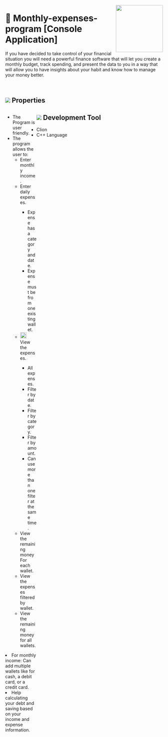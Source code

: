 <p><img align="right" src="https://ums.asu.edu.eg/images/logo.png" width="150" "></p>
<p><h1>📌 Monthly-expenses-program [Console Application]</h1></p>
 <p>If you have decided to take control of your financial situation you will need a powerful finance software that will let you create a monthly budget, track spending, and present the data to you in a way that will allow you to have insights about your habit and know how to manage your money better.</p><br/>
 <h2><img src="https://img.icons8.com/ios/50/4a90e2/table-properties.png"/> Properties</h2>
<div style="float:left; width:100;">
<ul>
  <li>The Program is  user friendly.</li>
  <li>The program allows the user to: 
     <ul>
 <li>Enter monthly income.</li>
<li>Enter daily expenses.</li>
<ul>
<li> Expense has a category and date.</li>
<li>Expense must be from one existing wallet.</li>
 </ul>
<li><img src="https://img.icons8.com/ios-filled/50/4a90e2/search.png"width="20"/> View the expenses.</li>
<ul>
<li>All expenses.</li>
<li>Filter by date.</li>
<li>Filter by category.</li>
<li>Filter by amount.</li>
<li>Can use more than one filter at the same time.</li>
 </ul>
<li>View the remaining money For each wallet.</li>
<li>View the expenses filtered by wallet.</li>
<li>View the remaining money for all wallets.</li>
 
 </ul>
 </ul>
<li>For monthly income: Can add multiple wallets like for cash, a debit card, or a credit card.</li>
<li>Help calculating your debt and saving based on your income and expense information.</li>  
</ul></div> 
 
 <h2><img <img src="https://img.icons8.com/ios/50/4a90e2/accessibility-tools.png"/> Development Tool</h2>
 <ul>
 <li>Clion</li>
 <li>C++ Language</li>
 </ul>
 


